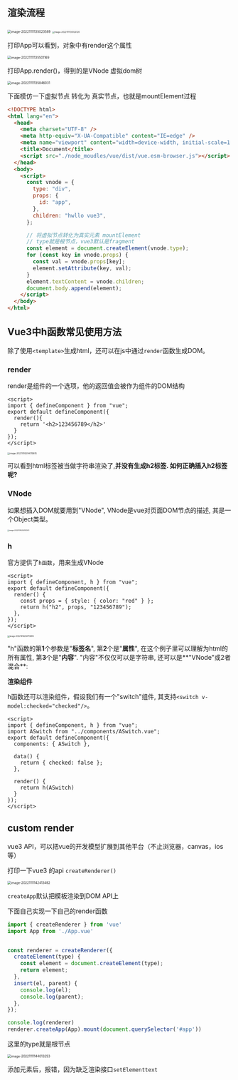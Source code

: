 ## 渲染流程

<img src="C:\Users\MSK\AppData\Roaming\Typora\typora-user-images\image-20221111135023589.png" alt="image-20221111135023589" style="zoom:50%;" />

<img src="C:\Users\MSK\AppData\Roaming\Typora\typora-user-images\image-20221111135126120.png" alt="image-20221111135126120" style="zoom:33%;" />

打印App可以看到，对象中有render这个属性

<img src="C:\Users\MSK\AppData\Roaming\Typora\typora-user-images\image-20221111135501169.png" alt="image-20221111135501169" style="zoom:50%;" />

打印App.render()，得到的是VNode 虚拟dom树

<img src="C:\Users\MSK\AppData\Roaming\Typora\typora-user-images\image-20221111135846031.png" alt="image-20221111135846031" style="zoom:50%;" />

下面模仿一下虚拟节点 转化为 真实节点，也就是mountElement过程

~~~html
<!DOCTYPE html>
<html lang="en">
  <head>
    <meta charset="UTF-8" />
    <meta http-equiv="X-UA-Compatible" content="IE=edge" />
    <meta name="viewport" content="width=device-width, initial-scale=1.0" />
    <title>Document</title>
    <script src="./node_moudles/vue/dist/vue.esm-browser.js"></script>
  </head>
  <body>
    <script>
      const vnode = {
        type: "div",
        props: {
          id: "app",
        },
        children: "hwllo vue3",
      };

      // 将虚拟节点转化为真实元素 mountElement
      // type就是根节点，vue3默认是fragment
      const element = document.createElement(vnode.type);
      for (const key in vnode.props) {
        const val = vnode.props[key];
        element.setAttribute(key, val);
      }
      element.textContent = vnode.children;
      document.body.append(element);
    </script>
  </body>
</html>

~~~



## Vue3中h函数常见使用方法

除了使用`<template>`生成html，还可以在js中通过`render`函数生成DOM。

### render

render是组件的一个选项，他的返回值会被作为组件的DOM结构

~~~vue
<script>
import { defineComponent } from "vue";
export default defineComponent({
  render(){
    return '<h2>123456789</h2>'
  }
});
</script>
~~~

<img src="C:\Users\MSK\AppData\Roaming\Typora\typora-user-images\image-20221016204015805.png" alt="image-20221016204015805" style="zoom:33%;" />

可以看到html标签被当做字符串渲染了,**并没有生成h2标签. 如何正确插入h2标签呢?**

### VNode

如果想插入DOM就要用到"VNode", VNode是vue对页面DOM节点的描述, 其是一个Object类型。

<img src="C:\Users\MSK\AppData\Roaming\Typora\typora-user-images\image-20221016204141341.png" alt="image-20221016204141341" style="zoom:25%;" />

### h

官方提供了`h函数`，用来生成VNode

~~~vue
<script>
import { defineComponent, h } from "vue";
export default defineComponent({
  render() {
    const props = { style: { color: "red" } };
    return h("h2", props, "123456789");
  },
});
</script>
~~~

<img src="C:\Users\MSK\AppData\Roaming\Typora\typora-user-images\image-20221016204719818.png" alt="image-20221016204719818" style="zoom:30%;" />

"h"函数的第**1**个参数是"**标签名**", 第**2**个是"**属性**", 在这个例子里可以理解为html的所有属性, 第**3**个是"**内容**". "内容"不仅仅可以是字符串, 还可以是**"VNode"或2者混合**:



**渲染组件**

h函数还可以渲染组件，假设我们有一个"switch"组件, 其支持`<switch v-model:checked="checked"/>`。

~~~vue
<script>
import { defineComponent, h } from "vue";
import ASwitch from "../components/ASwitch.vue";
export default defineComponent({
  components: { ASwitch },

  data() {
    return { checked: false };
  },

  render() {
    return h(ASwitch)
  }
});
</script>
~~~

## custom render

vue3 API，可以把vue的开发模型扩展到其他平台（不止浏览器，canvas，ios等）

打印一下vue3 的api  `createRenderer()`

<img src="C:\Users\MSK\AppData\Roaming\Typora\typora-user-images\image-20221111142413482.png" alt="image-20221111142413482" style="zoom: 50%;" />

`createApp`默认把模板渲染到DOM API上

下面自己实现一下自己的render函数

~~~js
import { createRenderer } from 'vue'
import App from './App.vue'


const renderer = createRenderer({
  createElement(type) {
    const element = document.createElement(type);
    return element;
  },
  insert(el, parent) {
    console.log(el);
    console.log(parent);
  },
});

console.log(renderer)
renderer.createApp(App).mount(document.querySelector('#app'))
~~~

这里的type就是根节点

<img src="C:\Users\MSK\AppData\Roaming\Typora\typora-user-images\image-20221111144013253.png" alt="image-20221111144013253" style="zoom:50%;" />

添加元素后，报错，因为缺乏渲染接口`setElementtext`
